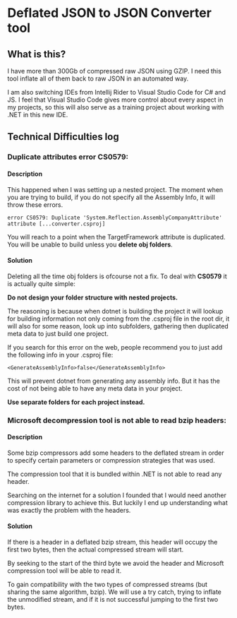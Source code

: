 # Deflated JSON to JSON Converter tool

## What is this?
I have more than 300Gb of compressed raw JSON using GZIP. I need this tool inflate all of them back to raw JSON in an automated way.

I am also switching IDEs from Intellij Rider to Visual Studio Code for C# and JS. I feel that Visual Studio Code gives more control about every aspect in my projects, so this will also serve as a training project about working with .NET in this new IDE.

## Technical Difficulties log

### **Duplicate attributes error CS0579:**

#### Description
This happened when I was setting up a nested project. The moment when you are trying to build, if you do not specify all the Assembly Info, it will throw these errors.
```
error CS0579: Duplicate 'System.Reflection.AssemblyCompanyAttribute' attribute [...converter.csproj]
```
You will reach to a point when the TargetFramework attribute is duplicated. You will be unable to build unless you **delete obj folders**.

#### Solution
Deleting all the time obj folders is ofcourse not a fix. To deal with **CS0579** it is actually quite simple:

**Do not design your folder structure with nested projects.**

The reasoning is because when dotnet is building the project it will lookup for building information not only coming from the .csproj file in the root dir, it will also for some reason, look up into subfolders, gathering then duplicated meta data to just build one project.

If you search for this error on the web, people recommend you to just add the following info in your .csproj file:
```
<GenerateAssemblyInfo>false</GenerateAssemblyInfo>
```
This will prevent dotnet from generating any assembly info. But it has the cost of not being able to have any meta data in your project. 

**Use separate folders for each project instead.**

### **Microsoft decompression tool is not able to read bzip headers:**

#### Description

Some bzip compressors add some headers to the deflated stream in order to specify certain parameters or compression strategies that was used.

The compression tool that it is bundled within .NET is not able to read any header.

Searching on the internet for a solution I founded that I would need another compression library to achieve this. But luckily I end up understanding what was exactly the problem with the headers.

#### Solution

If there is a header in a deflated bzip stream, this header will occupy the first two bytes, then the actual compressed stream will start.

By seeking to the start of the third byte we avoid the header and Microsoft compression tool will be able to read it.

To gain compatibility with the two types of compressed streams (but sharing the same algorithm, bzip). We will use a try catch, trying to inflate the unmodified stream, and if it is not successful jumping to the first two bytes.


